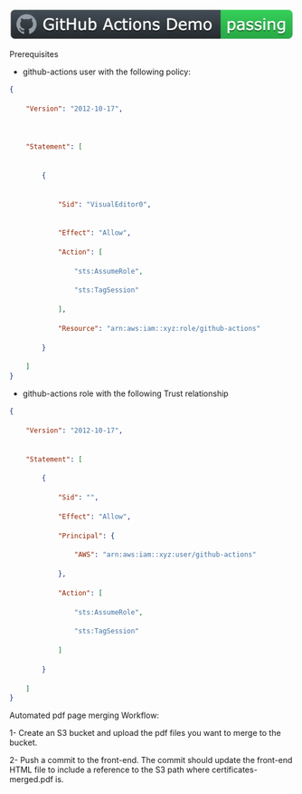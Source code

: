 ![PDF Tool Kit](https://github.com/mojumah/pdftk-environment/blob/main/badge.png)

Prerequisites 

- github-actions user with the following policy:

```json
{

    "Version": "2012-10-17",



    "Statement": [


        {


            "Sid": "VisualEditor0",


            "Effect": "Allow",

            "Action": [

                "sts:AssumeRole",

                "sts:TagSession"

            ],

            "Resource": "arn:aws:iam::xyz:role/github-actions"

        }

    ]
}
```


- github-actions role with the following Trust relationship

```json
{

    "Version": "2012-10-17",
    

    "Statement": [

        {

            "Sid": "",

            "Effect": "Allow",

            "Principal": {

                "AWS": "arn:aws:iam::xyz:user/github-actions"

            },

            "Action": [

                "sts:AssumeRole",

                "sts:TagSession"

            ]

        }

    ]
}
```

Automated pdf page merging Workflow:

1- Create an S3 bucket and upload the pdf files you want to merge to the bucket. 

2- Push a commit to the front-end. The commit should update the front-end HTML file to include a reference to the S3 path where certificates-merged.pdf is.